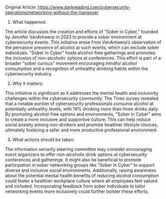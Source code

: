 Original Article: https://www.darkreading.com/cybersecurity-operations/networking-without-the-hangover

1) What happened:

The article discusses the creation and efforts of "Sober in Cyber," founded by Jennifer VanAntwerp in 2023 to provide a sober environment at cybersecurity events. This initiative arose from VanAntwerp’s observation of the pervasive presence of alcohol at such events, which can exclude sober individuals. "Sober in Cyber" hosts alcohol-free gatherings and promotes the inclusion of non-alcoholic options at conferences. This effort is part of a broader "sober curious" movement encouraging mindful alcohol consumption and a recognition of unhealthy drinking habits within the cybersecurity industry.

2) Why it matters:

This initiative is significant as it addresses the mental health and inclusivity challenges within the cybersecurity community. The Tines survey revealed that a notable portion of cybersecurity professionals consume alcohol at potentially unhealthy levels, with 19% drinking more than three drinks daily. By promoting alcohol-free options and environments, "Sober in Cyber" aims to create a more inclusive and supportive culture. This can help reduce social anxiety among non-drinkers and promote healthier lifestyle choices, ultimately fostering a safer and more productive professional environment.

3) What actions should be taken:

The information security steering committee may consider encouraging event organizers to offer non-alcoholic drink options at cybersecurity conferences and gatherings. It might also be beneficial to promote participation in sober networking groups like "Sober in Cyber" to support diverse and inclusive social environments. Additionally, raising awareness about the potential mental health benefits of reducing alcohol consumption could foster a healthier workplace culture where all employees feel valued and included. Incorporating feedback from sober individuals to tailor networking events more inclusively could further bolster these efforts.